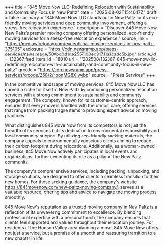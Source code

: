 +++
title = "845 Move Now LLC: Redefining Relocation with Sustainability and Community Focus in New Paltz"
date = "2025-08-02T15:40:17Z"
draft = false
summary = "845 Move Now LLC stands out in New Paltz for its eco-friendly moving services and deep community involvement, offering a stress-free relocation experience."
description = "Discover 845 Move Now, New Paltz's premier moving company offering personalized, eco-friendly moving services for a stress-free relocation experience."
source_link = "https://mediawiretoday.com/exceptional-moving-services-in-new-paltz-375105"
enclosure = "https://cdn.newsramp.app/press-services/newsimage/500bd0d1de2557100ec31711a3cadc5b.jpg"
article_id = 132367
feed_item_id = 18010
url = "/202508/132367-845-move-now-llc-redefining-relocation-with-sustainability-and-community-focus-in-new-paltz"
qrcode = "https://cdn.newsramp.app/press-services/qrcode/258/2/noonMG8X.webp"
source = "Press Services"
+++

<p>In the competitive landscape of moving services, 845 Move Now LLC has carved a niche for itself in New Paltz by combining personalized relocation services with a strong commitment to sustainability and community engagement. The company, known for its customer-centric approach, ensures that every move is handled with the utmost care, offering services that range from packing fragile items to providing expert advice on moving practices.</p><p>What distinguishes 845 Move Now from its competitors is not just the breadth of its services but its dedication to environmental responsibility and local community support. By utilizing eco-friendly packing materials, the company appeals to environmentally conscious clients aiming to reduce their carbon footprint during relocations. Additionally, as a woman-owned business, 845 Move Now actively participates in local events and organizations, further cementing its role as a pillar of the New Paltz community.</p><p>The company's comprehensive services, including packing, unpacking, and storage solutions, are designed to offer clients a seamless transition to their new homes. For those seeking guidance, the company's website, <a href='https://845movenow.com/new-paltz-moving-company/' rel='nofollow' target='_blank'>https://845movenow.com/new-paltz-moving-company/</a>, serves as a valuable resource, offering tips and advice to navigate the moving process smoothly.</p><p>845 Move Now's reputation as a trusted moving company in New Paltz is a reflection of its unwavering commitment to excellence. By blending professional expertise with a personal touch, the company ensures that clients feel supported and valued throughout their relocation journey. For residents of the Hudson Valley area planning a move, 845 Move Now offers not just a service, but a promise of a smooth and reassuring transition to a new chapter in life.</p>